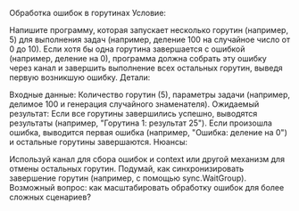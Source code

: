 Обработка ошибок в горутинах
Условие:

Напишите программу, которая запускает несколько горутин (например, 5) 
для выполнения задач (например, деление 100 на случайное число от 0 до 10). 
Если хотя бы одна горутина завершается с ошибкой (например, деление на 0), 
программа должна собрать эту ошибку через канал и завершить выполнение всех остальных горутин, 
выведя первую возникшую ошибку.
Детали:

Входные данные: Количество горутин (5), параметры задачи (например, делимое 100 и генерация случайного знаменателя).
Ожидаемый результат: Если все горутины завершились успешно, выводятся результаты (например, "Горутина 1: результат 25"). Если произошла ошибка, выводится первая ошибка (например, "Ошибка: деление на 0") и остальные горутины завершаются.
Нюансы:

Используй канал для сбора ошибок и context или другой механизм для отмены остальных горутин.
Подумай, как синхронизировать завершение горутин (например, с помощью sync.WaitGroup).
Возможный вопрос: как масштабировать обработку ошибок для более сложных сценариев?

